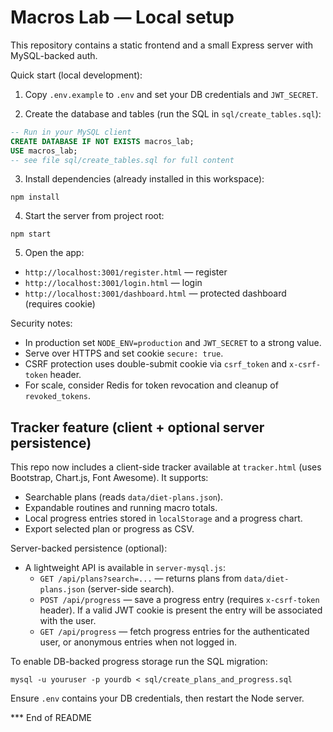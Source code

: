 # Macros Lab — Local setup

This repository contains a static frontend and a small Express server with MySQL-backed auth.

Quick start (local development):

1. Copy `.env.example` to `.env` and set your DB credentials and `JWT_SECRET`.

2. Create the database and tables (run the SQL in `sql/create_tables.sql`):

```sql
-- Run in your MySQL client
CREATE DATABASE IF NOT EXISTS macros_lab;
USE macros_lab;
-- see file sql/create_tables.sql for full content
```

3. Install dependencies (already installed in this workspace):

```pwsh
npm install
```

4. Start the server from project root:

```pwsh
npm start
```

5. Open the app:

- `http://localhost:3001/register.html` — register
- `http://localhost:3001/login.html` — login
- `http://localhost:3001/dashboard.html` — protected dashboard (requires cookie)

Security notes:

- In production set `NODE_ENV=production` and `JWT_SECRET` to a strong value.
- Serve over HTTPS and set cookie `secure: true`.
- CSRF protection uses double-submit cookie via `csrf_token` and `x-csrf-token` header.
- For scale, consider Redis for token revocation and cleanup of `revoked_tokens`.
 
Tracker feature (client + optional server persistence)
--------------------------------------------------

This repo now includes a client-side tracker available at `tracker.html` (uses Bootstrap, Chart.js, Font Awesome). It supports:
- Searchable plans (reads `data/diet-plans.json`).
- Expandable routines and running macro totals.
- Local progress entries stored in `localStorage` and a progress chart.
- Export selected plan or progress as CSV.

Server-backed persistence (optional):
- A lightweight API is available in `server-mysql.js`:
	- `GET /api/plans?search=...` — returns plans from `data/diet-plans.json` (server-side search).
	- `POST /api/progress` — save a progress entry (requires `x-csrf-token` header). If a valid JWT cookie is present the entry will be associated with the user.
	- `GET /api/progress` — fetch progress entries for the authenticated user, or anonymous entries when not logged in.

To enable DB-backed progress storage run the SQL migration:

```
mysql -u youruser -p yourdb < sql/create_plans_and_progress.sql
```

Ensure `.env` contains your DB credentials, then restart the Node server.

*** End of README
